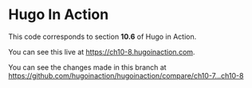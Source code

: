Hugo In Action
===============

This code corresponds to section **10.6** of Hugo in Action.

You can see this live at https://ch10-8.hugoinaction.com.

You can see the changes made in this branch at https://github.com/hugoinaction/hugoinaction/compare/ch10-7...ch10-8

